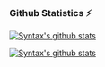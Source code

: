 ### Github Statistics ⚡
[![Syntax's github stats](https://github-readme-stats.vercel.app/api?username=synent&layout=compact&show_icons=true&theme=dark)](https://github.com/anushk-fro/github-readme-stats)

[![Syntax's github stats](https://github-readme-stats.vercel.app/api/top-langs/?username=synent&layout=compact&theme=dark)](https://github.com/anushk-fro/github-readme-stats)
